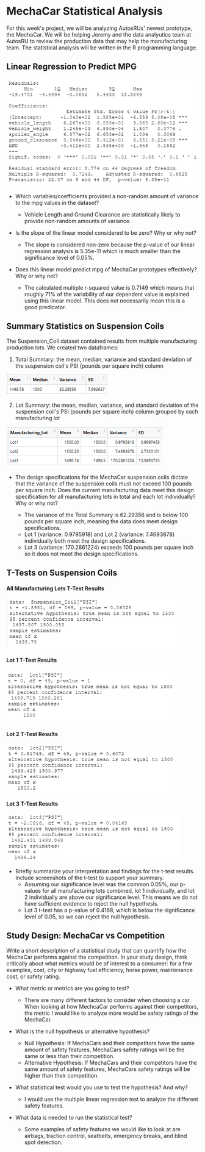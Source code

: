 # MechaCar Statistical Analysis

For this week's project, we will be analyzing AutosRUs' newest prototype, the MechaCar. We will be helping Jeremy and the data analyutics team at AutosRU to review the production data that may help the manufacturing team. The statistical analysis will be written in the R programming language. 


## Linear Regression to Predict MPG

![statistical_summary](/Images/statistical_summary.PNG)

- Which variables/coefficients provided a non-random amount of variance to the mpg values in the dataset?
	- Vehicle Length and Ground Clearance are statistically likely to provide non-random amounts of variance.

- Is the slope of the linear model considered to be zero? Why or why not?
	- The slope is considered non-zero because the p-value of our linear regression analysis is 5.35e-11 which is much smaller than the significance level of 0.05%. 

- Does this linear model predict mpg of MechaCar prototypes effectively? Why or why not?
	- The calculated multiple r-squared value is 0.7149 which means that roughly 71% of the variability of our dependent value is explained using this linear model. This does not necessarily mean this is a good predicator.

## Summary Statistics on Suspension Coils

The Suspension_Coil dataset contained results from multiple manufacturing production lots. We created two dataframes:
1. Total Summary: the mean, median, variance and standard deviation of the suspension coil's PSI (pounds per square inch) column

![total_summary](/Images/total_summary.PNG)

2. Lot Summary: the mean, median, variance, and standard deviation of the suspension coil's PSI (pounds per square inch) column grouped by each manufacturing lot

![lot_summary](/Images/lot_summary.PNG)

- The design specifications for the MechaCar suspension coils dictate that the variance of the suspension coils must not exceed 100 pounds per square inch. Does the current manufacturing data meet this design specification for all manufacturing lots in total and each lot individually? Why or why not?

	- The variance of the Total Summary is 62.29356 and is below 100 pounds per square inch, meaning the data does meet design specifications.
	- Lot 1 (variance: 0.9795918) and Lot 2 (variance: 7.4693878) individually both meet the design specifications.
	- Lot 3 (variance: 170.2861224) exceeds 100 pounds per square inch so it does not meet the design specifications.

## T-Tests on Suspension Coils

#### All Manufacturing Lots T-Test Results
![alllot_ttest](/Images/alllot_ttest.PNG)

#### Lot 1 T-Test Results
![lot1_ttest](/Images/lot1_ttest.PNG)

#### Lot 2 T-Test Results
![lot2_ttest](/Images/lot2_ttest.PNG)

#### Lot 3 T-Test Results
![lot3_ttest](/Images/lot3_ttest.PNG)

- Briefly summarize your interpretation and findings for the t-test results. Include screenshots of the t-test to support your summary.
	- Assuming our significance level was the common 0.05%, our p-values for all manufacturing lots combined, lot 1 individually, and lot 2 individually are above our significance level. This means we do not have sufficient evidence to reject the null hypothesis.
	- Lot 3 t-test has a p-value of 0.4168, which is below the significance level of 0.05, so we can reject the null hypothesis. 

## Study Design: MechaCar vs Competition

Write a short description of a statistical study that can quantify how the MechaCar performs against the competition. In your study design, think critically about what metrics would be of interest to a consumer: for a few examples, cost, city or highway fuel efficiency, horse power, maintenance cost, or safety rating.

- What metric or metrics are you going to test?
	- There are many different factors to consider when choosing a car. When looking at how MechcaCar performs against their competitors, the metric I would like to analyze more would be safety ratings of the MechaCar.

- What is the null hypothesis or alternative hypothesis?
	- Null Hypothesis: If MechaCars and their competitors have the same amount of safety features, MechaCars safety ratings will be the same or less than their competition.
	- Alternative Hypothesis: If MechaCars and their competitors have the same amount of safety features, MechaCars safety ratings will be higher than their competition.

- What statistical test would you use to test the hypothesis? And why?
	- I would use the multiple linear regression test to analyze the different safety features. 

- What data is needed to run the statistical test?
	- Some examples of safety features we would like to look at are airbags, traction control, seatbelts, emergency breaks, and blind spot detection.